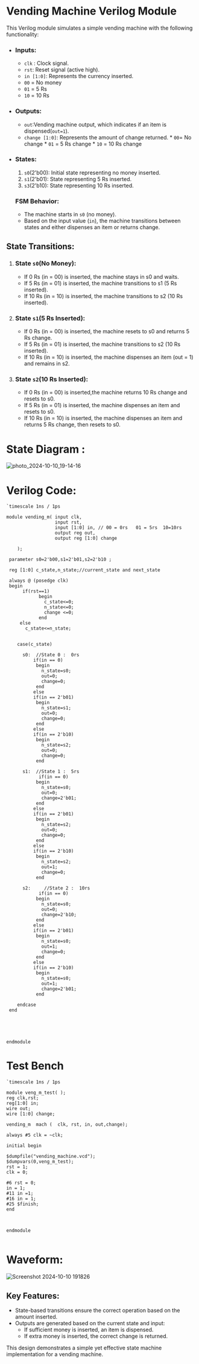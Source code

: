 # Vending Machine Verilog Module

This Verilog module simulates a simple vending machine with the following functionality:

* ### Inputs:
    * `clk` : Clock signal.
    *  `rst`: Reset signal (active high).
    *  `in [1:0]`: Represents the currency inserted.
    * `00` = No money
    * `01` = 5 Rs
    * `10` = 10 Rs

* ### Outputs:
    * `out`:Vending machine output, which indicates if an item is dispensed(`out=1`).
    * `change [1:0]`: Represents the amount of change returned.
           * `00`= No change
           * `01` = 5 Rs change
           * `10` = 10 Rs change
* ### States:
   1. `s0`(2'b00): Initial state representing no money inserted.
   2. `s1`(2'b01): State representing 5 Rs inserted.
   3. `s3`(2'b10): State representing 10 Rs inserted.
 
  ### FSM Behavior:
  * The machine starts in `s0` (no money).
  * Based on the input value (`in`), the machine transitions between states and either dispenses an item or returns change.
 

## State Transitions:

1. ### State `s0`(No Money):
      * If 0 Rs (in = 00) is inserted, the machine stays in s0 and waits.
      * If 5 Rs (in = 01) is inserted, the machine transitions to s1 (5 Rs inserted).
      * If 10 Rs (in = 10) is inserted, the machine transitions to s2 (10 Rs inserted).
  
2.  ### State `s1`(5 Rs Inserted):
      * If 0 Rs (in = 00) is inserted, the machine resets to s0 and returns 5 Rs change.
      * If 5 Rs (in = 01) is inserted, the machine transitions to s2 (10 Rs inserted).
      * If 10 Rs (in = 10) is inserted, the machine dispenses an item (out = 1) and remains in s2.
  
3.  ### State `s2`(10 Rs Inserted):
      * If 0 Rs (in = 00) is inserted,the machine returns 10 Rs change and resets to s0.
      * If 5 Rs (in = 01) is inserted, the machine dispenses an item and resets to s0.
      * If 10 Rs (in = 10) is inserted, the machine dispenses an item and returns 5 Rs change, then resets to s0.




# State Diagram :
![photo_2024-10-10_19-14-16](https://github.com/user-attachments/assets/641ddf23-c00c-4174-8759-5086d3f39608)



# Verilog Code:
```
`timescale 1ns / 1ps

module vending_m( input clk,
                  input rst,
                  input [1:0] in, // 00 = 0rs   01 = 5rs  10=10rs
                  output reg out,
                  output reg [1:0] change

    );
    
 parameter s0=2'b00,s1=2'b01,s2=2'b10 ;
 
 reg [1:0] c_state,n_state;//current_state and next_state
 
 always @ (posedge clk)
 begin
      if(rst==1)
            begin
              c_state<=0;
              n_state<=0;
              change <=0;
            end
     else
       c_state<=n_state;
       
       
    case(c_state)
     
      s0:  //State 0 :  0rs   
          if(in == 0)
           begin
             n_state=s0;
             out=0;
             change=0;  
           end
          else
          if(in == 2'b01)
           begin
             n_state=s1;
             out=0;
             change=0;  
           end
          else
          if(in == 2'b10)
           begin
             n_state=s2;
             out=0;
             change=0;  
           end
          
      s1:  //State 1 :  5rs    
            if(in == 0)
           begin
             n_state=s0;
             out=0;
             change=2'b01;  
           end
          else
          if(in == 2'b01)
           begin
             n_state=s2;
             out=0;
             change=0;  
           end
          else
          if(in == 2'b10)
           begin
             n_state=s2;
             out=1;
             change=0;  
           end
         
      s2:     //State 2 :  10rs    
            if(in == 0)
           begin
             n_state=s0;
             out=0;
             change=2'b10;  
           end
          else
          if(in == 2'b01)
           begin
             n_state=s0;
             out=1;
             change=0;  
           end
          else
          if(in == 2'b10)
           begin
             n_state=s0;
             out=1;
             change=2'b01;  
           end
        
    endcase
 end   
          
           
 
 
 
endmodule

```

# Test Bench

```
`timescale 1ns / 1ps

module veng_m_test( );
reg clk,rst;
reg[1:0] in;
wire out;
wire [1:0] change;

vending_m  mach (  clk, rst, in, out,change);

always #5 clk = ~clk;

initial begin

$dumpfile("vending_machine.vcd");
$dumpvars(0,veng_m_test);
rst = 1;
clk = 0;

#6 rst = 0;
in = 1;
#11 in =1;
#16 in = 1;
#25 $finish;
end



endmodule


```


# Waveform: 
![Screenshot 2024-10-10 191826](https://github.com/user-attachments/assets/56964a1e-805f-4340-9a97-3b26e240c3d2)

## Key Features:
* State-based transitions ensure the correct operation based on the amount inserted.
* Outputs are generated based on the current state and input:
     * If sufficient money is inserted, an item is dispensed.
     * If extra money is inserted, the correct change is returned.
 
       
This design demonstrates a simple yet effective state machine implementation for a vending machine.
